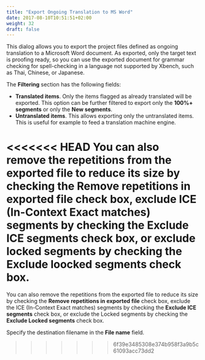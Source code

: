 ```yaml
---
title: "Export Ongoing Translation to MS Word"
date: 2017-08-10T10:51:51+02:00
weight: 32
draft: false
---
```


This dialog allows you to export the project files defined as ongoing translation to a Microsoft Word document. 
As exported, only the target text is proofing ready, so you can use the exported document for grammar checking 
for spell-checking in a language not supported by Xbench, such as Thai, Chinese, or Japanese.

The **Filtering** section has the following fields:

*	**Translated items**. Only the items flagged as already translated will be exported. This option can be further
	filtered to export only the **100%+ segments** or only the **New segments**.
*	**Untranslated items**. This allows exporting only the untranslated items. This is useful for example to feed a
	translation machine engine.

<<<<<<< HEAD
You can also remove the repetitions from the exported file to reduce its size by checking the
**Remove repetitions in exported file** check box, exclude ICE (In-Context Exact matches) segments by checking the **Exclude ICE segments** check box, or exclude locked segments by checking the **Exclude loocked segments** check box.
=======
You can also remove the repetitions from the exported file to reduce its size by checking the **Remove repetitions in exported file**
check box, exclude the ICE (In-Context Exact matches) segments by checking the **Exclude ICE segments** check box, or exclude the
Locked segments by checking the **Exclude Locked segments** check box.

Specify the destination filename in the **File name** field.
>>>>>>> 6f39e3485308e374b958f3a9b5c61093acc73dd2
